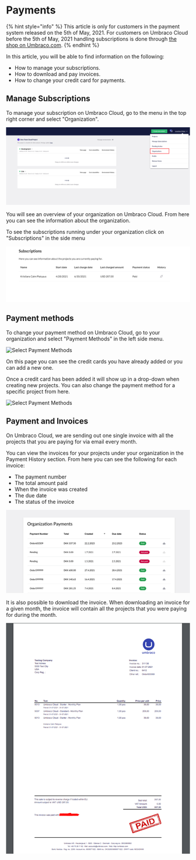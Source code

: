 # Payments

{% hint style="info" %}
This article is only for customers in the payment system released on the 5th of May, 2021. For customers on Umbraco Cloud before the 5th of May, 2021 handling subscriptions is done through [the shop on Umbraco.com](https://shop.umbraco.com/profile/sign-in?returnURL=%2fprofile).
{% endhint %}

In this article, you will be able to find information on the following:

* How to manage your subscriptions.
* How to download and pay invoices.
* How to change your credit card for payments.

## Manage Subscriptions

To manage your subscription on Umbraco Cloud, go to the menu in the top right corner and select "Organization".

![manage subscriptions](../images/org-view.png)

You will see an overview of your organization on Umbraco Cloud. From here you can see the information about the organization.

To see the subscriptions running under your organization click on "Subscriptions" in the side menu

![Your subscriptions](../images/subscriptions.png)

## Payment methods

To change your payment method on Umbraco Cloud, go to your organization and select "Payment Methods" in the left side menu.

![Select Payment Methods](../images/select\_payment.png)

On this page you can see the credit cards you have already added or you can add a new one.

Once a credit card has been added it will show up in a drop-down when creating new projects. You can also change the payment method for a specific project from here.

![Select Payment Methods](../images/Payment\_methods.png)

## Payment and Invoices

On Umbraco Cloud, we are sending out one single invoice with all the projects that you are paying for via email every month.

You can view the invoices for your projects under your organization in the Payment History section. From here you can see the following for each invoice:

* The payment number
* The total amount paid
* When the invoice was created
* The due date
* The status of the invoice

![payment history](../images/org-payments.png)

It is also possible to download the invoice. When downloading an invoice for a given month, the invoice will contain all the projects that you were paying for during the month.

![Invoice for projects](../images/invoice.png)
